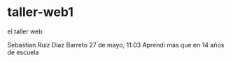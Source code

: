 # taller-web1
el taller web

Sebastian Ruiz Diaz Barreto
27 de mayo, 11:03
Aprendi mas que en 14 años de escuela
